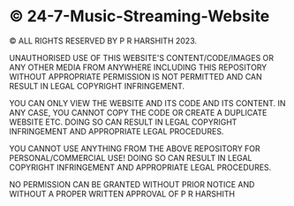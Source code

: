 # © 24-7-Music-Streaming-Website

© ALL RIGHTS RESERVED BY P R HARSHITH 2023. 

UNAUTHORISED USE OF THIS WEBSITE'S CONTENT/CODE/IMAGES OR ANY OTHER MEDIA FROM ANYWHERE INCLUDING THIS REPOSITORY WITHOUT APPROPRIATE PERMISSION IS NOT PERMITTED
AND CAN RESULT IN LEGAL COPYRIGHT INFRINGEMENT.

YOU CAN ONLY VIEW THE WEBSITE AND ITS CODE AND ITS CONTENT. IN ANY CASE, YOU CANNOT COPY THE CODE OR CREATE A DUPLICATE WEBSITE ETC.
DOING SO CAN RESULT IN LEGAL COPYRIGHT INFRINGEMENT AND APPROPRIATE LEGAL PROCEDURES.

YOU CANNOT USE ANYTHING FROM THE ABOVE REPOSITORY FOR PERSONAL/COMMERCIAL USE! DOING SO CAN RESULT IN LEGAL COPYRIGHT INFRINGEMENT AND APPROPRIATE LEGAL PROCEDURES.


NO PERMISSION CAN BE GRANTED WITHOUT PRIOR NOTICE AND WITHOUT A PROPER WRITTEN APPROVAL OF P R HARSHITH

